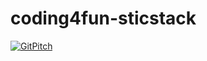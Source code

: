# coding4fun-sticstack

[![GitPitch](https://gitpitch.com/assets/badge.svg)](https://gitpitch.com/tlegrand54/coding4fun-ticstack/edit/master)
